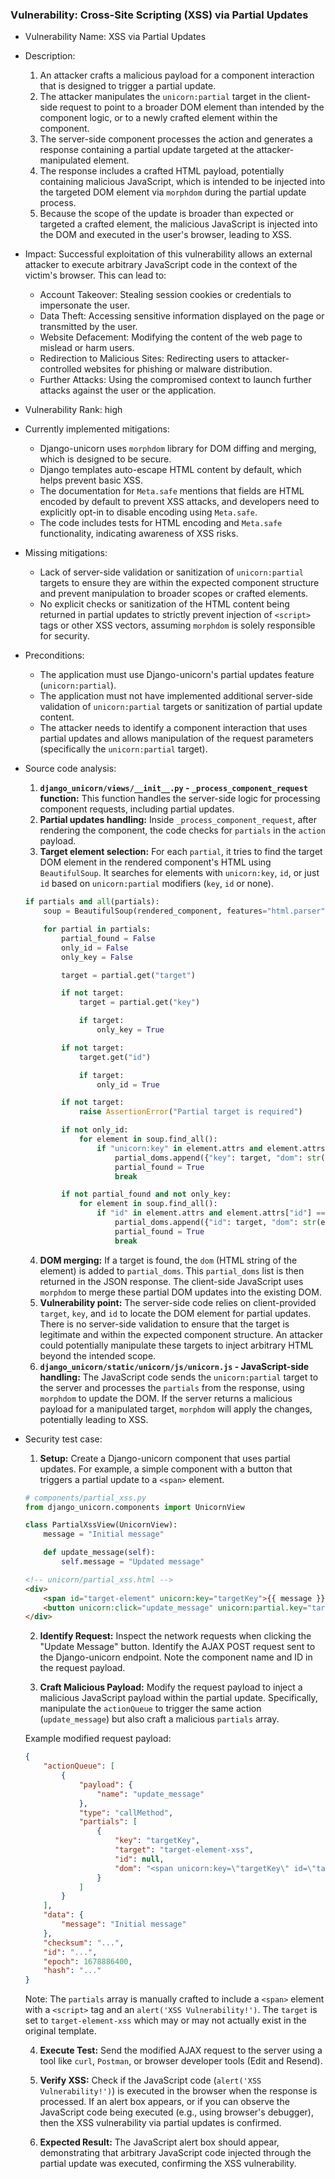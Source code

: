 ### Vulnerability: Cross-Site Scripting (XSS) via Partial Updates

* Vulnerability Name: XSS via Partial Updates
* Description:
    1. An attacker crafts a malicious payload for a component interaction that is designed to trigger a partial update.
    2. The attacker manipulates the `unicorn:partial` target in the client-side request to point to a broader DOM element than intended by the component logic, or to a newly crafted element within the component.
    3. The server-side component processes the action and generates a response containing a partial update targeted at the attacker-manipulated element.
    4. The response includes a crafted HTML payload, potentially containing malicious JavaScript, which is intended to be injected into the targeted DOM element via `morphdom` during the partial update process.
    5. Because the scope of the update is broader than expected or targeted a crafted element, the malicious JavaScript is injected into the DOM and executed in the user's browser, leading to XSS.

* Impact:
    Successful exploitation of this vulnerability allows an external attacker to execute arbitrary JavaScript code in the context of the victim's browser. This can lead to:
    - Account Takeover: Stealing session cookies or credentials to impersonate the user.
    - Data Theft: Accessing sensitive information displayed on the page or transmitted by the user.
    - Website Defacement: Modifying the content of the web page to mislead or harm users.
    - Redirection to Malicious Sites: Redirecting users to attacker-controlled websites for phishing or malware distribution.
    - Further Attacks: Using the compromised context to launch further attacks against the user or the application.
* Vulnerability Rank: high
* Currently implemented mitigations:
    - Django-unicorn uses `morphdom` library for DOM diffing and merging, which is designed to be secure.
    - Django templates auto-escape HTML content by default, which helps prevent basic XSS.
    - The documentation for `Meta.safe` mentions that fields are HTML encoded by default to prevent XSS attacks, and developers need to explicitly opt-in to disable encoding using `Meta.safe`.
    - The code includes tests for HTML encoding and `Meta.safe` functionality, indicating awareness of XSS risks.
* Missing mitigations:
    - Lack of server-side validation or sanitization of `unicorn:partial` targets to ensure they are within the expected component structure and prevent manipulation to broader scopes or crafted elements.
    - No explicit checks or sanitization of the HTML content being returned in partial updates to strictly prevent injection of `<script>` tags or other XSS vectors, assuming `morphdom` is solely responsible for security.
* Preconditions:
    - The application must use Django-unicorn's partial updates feature (`unicorn:partial`).
    - The application must not have implemented additional server-side validation of `unicorn:partial` targets or sanitization of partial update content.
    - The attacker needs to identify a component interaction that uses partial updates and allows manipulation of the request parameters (specifically the `unicorn:partial` target).
* Source code analysis:
    1. **`django_unicorn/views/__init__.py` - `_process_component_request` function:** This function handles the server-side logic for processing component requests, including partial updates.
    2. **Partial updates handling:** Inside `_process_component_request`, after rendering the component, the code checks for `partials` in the `action` payload.
    3. **Target element selection:** For each `partial`, it tries to find the target DOM element in the rendered component's HTML using `BeautifulSoup`. It searches for elements with `unicorn:key`, `id`, or just `id` based on `unicorn:partial` modifiers (`key`, `id` or none).
    ```python
    if partials and all(partials):
        soup = BeautifulSoup(rendered_component, features="html.parser")

        for partial in partials:
            partial_found = False
            only_id = False
            only_key = False

            target = partial.get("target")

            if not target:
                target = partial.get("key")

                if target:
                    only_key = True

            if not target:
                target.get("id")

                if target:
                    only_id = True

            if not target:
                raise AssertionError("Partial target is required")

            if not only_id:
                for element in soup.find_all():
                    if "unicorn:key" in element.attrs and element.attrs["unicorn:key"] == target:
                        partial_doms.append({"key": target, "dom": str(element)})
                        partial_found = True
                        break

            if not partial_found and not only_key:
                for element in soup.find_all():
                    if "id" in element.attrs and element.attrs["id"] == target:
                        partial_doms.append({"id": target, "dom": str(element)})
                        partial_found = True
                        break
    ```
    4. **DOM merging:** If a target is found, the `dom` (HTML string of the element) is added to `partial_doms`. This `partial_doms` list is then returned in the JSON response. The client-side JavaScript uses `morphdom` to merge these partial DOM updates into the existing DOM.
    5. **Vulnerability point:** The server-side code relies on client-provided `target`, `key`, and `id` to locate the DOM element for partial updates. There is no server-side validation to ensure that the target is legitimate and within the expected component structure. An attacker could potentially manipulate these targets to inject arbitrary HTML beyond the intended scope.
    6. **`django_unicorn/static/unicorn/js/unicorn.js` - JavaScript-side handling:** The JavaScript code sends the `unicorn:partial` target to the server and processes the `partials` from the response, using `morphdom` to update the DOM. If the server returns a malicious payload for a manipulated target, `morphdom` will apply the changes, potentially leading to XSS.

* Security test case:
    1. **Setup:** Create a Django-unicorn component that uses partial updates. For example, a simple component with a button that triggers a partial update to a `<span>` element.

    ```python
    # components/partial_xss.py
    from django_unicorn.components import UnicornView

    class PartialXssView(UnicornView):
        message = "Initial message"

        def update_message(self):
            self.message = "Updated message"
    ```

    ```html
    <!-- unicorn/partial_xss.html -->
    <div>
        <span id="target-element" unicorn:key="targetKey">{{ message }}</span>
        <button unicorn:click="update_message" unicorn:partial.key="targetKey">Update Message</button>
    </div>
    ```

    2. **Identify Request:** Inspect the network requests when clicking the "Update Message" button. Identify the AJAX POST request sent to the Django-unicorn endpoint. Note the component name and ID in the request payload.

    3. **Craft Malicious Payload:** Modify the request payload to inject a malicious JavaScript payload within the partial update. Specifically, manipulate the `actionQueue` to trigger the same action (`update_message`) but also craft a malicious `partials` array.

    Example modified request payload:
    ```json
    {
        "actionQueue": [
            {
                "payload": {
                    "name": "update_message"
                },
                "type": "callMethod",
                "partials": [
                    {
                        "key": "targetKey",
                        "target": "target-element-xss",
                        "id": null,
                        "dom": "<span unicorn:key=\"targetKey\" id=\"target-element-xss\"><script>alert('XSS Vulnerability!')</script></span>"
                    }
                ]
            }
        ],
        "data": {
            "message": "Initial message"
        },
        "checksum": "...",
        "id": "...",
        "epoch": 1678886400,
        "hash": "..."
    }
    ```
    Note: The `partials` array is manually crafted to include a `<span>` element with a `<script>` tag and an `alert('XSS Vulnerability!')`. The `target` is set to `target-element-xss` which may or may not actually exist in the original template.

    4. **Execute Test:** Send the modified AJAX request to the server using a tool like `curl`, `Postman`, or browser developer tools (Edit and Resend).

    5. **Verify XSS:** Check if the JavaScript code (`alert('XSS Vulnerability!')`) is executed in the browser when the response is processed. If an alert box appears, or if you can observe the JavaScript code being executed (e.g., using browser's debugger), then the XSS vulnerability via partial updates is confirmed.

    6. **Expected Result:** The JavaScript alert box should appear, demonstrating that arbitrary JavaScript code injected through the partial update was executed, confirming the XSS vulnerability.

